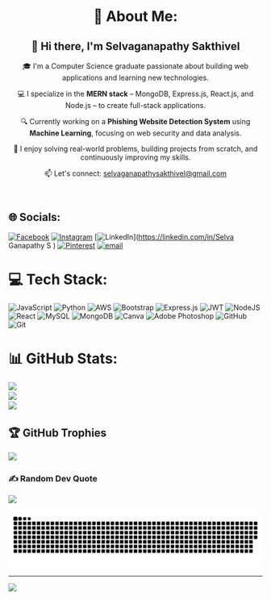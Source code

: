 <div align= "center">

# 💫 About Me:
## 👋 Hi there, I'm Selvaganapathy Sakthivel

🎓 I'm a Computer Science graduate passionate about building web applications and learning new technologies.

💻 I specialize in the **MERN stack** – MongoDB, Express.js, React.js, and Node.js – to create full-stack applications.

🔍 Currently working on a **Phishing Website Detection System** using **Machine Learning**, focusing on web security and data analysis.

🚀 I enjoy solving real-world problems, building projects from scratch, and continuously improving my skills.

📫 Let's connect: selvaganapathysakthivel@gmail.com
  
</div>
<br>


## 🌐 Socials:
[![Facebook](https://img.shields.io/badge/Facebook-%231877F2.svg?logo=Facebook&logoColor=white)](https://facebook.com/selva143) [![Instagram](https://img.shields.io/badge/Instagram-%23E4405F.svg?logo=Instagram&logoColor=white)](https://instagram.com/itz_selva__143) [![LinkedIn](https://img.shields.io/badge/LinkedIn-%230077B5.svg?logo=linkedin&logoColor=white)](https://linkedin.com/in/Selva Ganapathy S  ) [![Pinterest](https://img.shields.io/badge/Pinterest-%23E60023.svg?logo=Pinterest&logoColor=white)](https://pinterest.com/selva143) [![email](https://img.shields.io/badge/Email-D14836?logo=gmail&logoColor=white)](mailto:selvaganapathy.sakthivel@gmail.com) 

# 💻 Tech Stack:
![JavaScript](https://img.shields.io/badge/javascript-%23323330.svg?style=for-the-badge&logo=javascript&logoColor=%23F7DF1E) ![Python](https://img.shields.io/badge/python-3670A0?style=for-the-badge&logo=python&logoColor=ffdd54) ![AWS](https://img.shields.io/badge/AWS-%23FF9900.svg?style=for-the-badge&logo=amazon-aws&logoColor=white) ![Bootstrap](https://img.shields.io/badge/bootstrap-%238511FA.svg?style=for-the-badge&logo=bootstrap&logoColor=white) ![Express.js](https://img.shields.io/badge/express.js-%23404d59.svg?style=for-the-badge&logo=express&logoColor=%2361DAFB) ![JWT](https://img.shields.io/badge/JWT-black?style=for-the-badge&logo=JSON%20web%20tokens) ![NodeJS](https://img.shields.io/badge/node.js-6DA55F?style=for-the-badge&logo=node.js&logoColor=white) ![React](https://img.shields.io/badge/react-%2320232a.svg?style=for-the-badge&logo=react&logoColor=%2361DAFB) ![MySQL](https://img.shields.io/badge/mysql-4479A1.svg?style=for-the-badge&logo=mysql&logoColor=white) ![MongoDB](https://img.shields.io/badge/MongoDB-%234ea94b.svg?style=for-the-badge&logo=mongodb&logoColor=white) ![Canva](https://img.shields.io/badge/Canva-%2300C4CC.svg?style=for-the-badge&logo=Canva&logoColor=white) ![Adobe Photoshop](https://img.shields.io/badge/adobe%20photoshop-%2331A8FF.svg?style=for-the-badge&logo=adobe%20photoshop&logoColor=white) ![GitHub](https://img.shields.io/badge/github-%23121011.svg?style=for-the-badge&logo=github&logoColor=white) ![Git](https://img.shields.io/badge/git-%23F05033.svg?style=for-the-badge&logo=git&logoColor=white)
# 📊 GitHub Stats:
![](https://github-readme-stats.vercel.app/api?username=SelvaganapathySakthivel&theme=dark&hide_border=false&include_all_commits=false&count_private=false)<br/>
![](https://nirzak-streak-stats.vercel.app/?user=SelvaganapathySakthivel&theme=dark&hide_border=false)<br/>
![](https://github-readme-stats.vercel.app/api/top-langs/?username=SelvaganapathySakthivel&theme=dark&hide_border=false&include_all_commits=false&count_private=false&layout=compact)


## 🏆 GitHub Trophies
![](https://github-profile-trophy.vercel.app/?username=SelvaganapathySakthivel&theme=radical&no-frame=false&no-bg=true&margin-w=4)

### ✍️ Random Dev Quote
![](https://quotes-github-readme.vercel.app/api?type=horizontal&theme=radical)

![snake gif](https://github.com/SelvaganapathySakthivel/SelvaganapathySakthivel/blob/output/github-snake-dark.svg)

---
[![](https://visitcount.itsvg.in/api?id=SelvaganapathySakthivel&icon=0&color=0)](https://visitcount.itsvg.in)

<!-- Proudly created with GPRM ( https://gprm.itsvg.in ) -->


